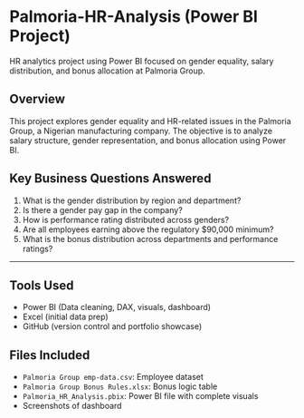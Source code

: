 # Palmoria-HR-Analysis (Power BI Project)
HR analytics project using Power BI focused on gender equality, salary distribution, and bonus allocation at Palmoria Group.

 ##  Overview
This project explores gender equality and HR-related issues in the Palmoria Group, a Nigerian manufacturing company. The objective is to analyze salary structure, gender representation, and bonus allocation using Power BI.

##  Key Business Questions Answered
1. What is the gender distribution by region and department?
2. Is there a gender pay gap in the company?
3. How is performance rating distributed across genders?
4. Are all employees earning above the regulatory $90,000 minimum?
5. What is the bonus distribution across departments and performance ratings?

---

##  Tools Used
- Power BI (Data cleaning, DAX, visuals, dashboard)
- Excel (initial data prep)
- GitHub (version control and portfolio showcase)

##  Files Included
- `Palmoria Group emp-data.csv`: Employee dataset
- `Palmoria Group Bonus Rules.xlsx`: Bonus logic table
- `Palmoria_HR_Analysis.pbix`: Power BI file with complete visuals
- Screenshots of dashboard
